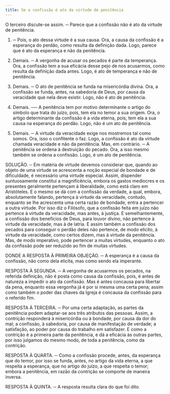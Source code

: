 ```yaml
---
title: Se a confissão é ato da virtude de penitência
---
```


O terceiro discute-se assim. ─ Parece que a confissão não é ato da virtude de penitência.  

1. ─ Pois, o ato dessa virtude é a sua causa. Ora, a causa da confissão é a esperança do perdão, como resulta da definição dada. Logo, parece que é ato da esperança e não da penitência.  

2. Demais. ─ A vergonha de acusar os pecados é parte da temperança. Ora, a confissão tem a sua eficácia desse pejo de nos acusarmos, como resulta da definição dada antes. Logo, é ato de temperança e não de penitência.  

3. Demais. ─ O ato de penitência se funda na misericórdia divina. Ora, a confissão se funda, antes, na sabedoria de Deus, por causa da veracidade que nela deve existir. Logo, não é ato de penitência.  

4. Demais. ── A penitência tem por motivo determinante o artigo do símbolo que trata do juízo, pois, tem ela no temor a sua origem. Ora, o artigo determinante da confissão é a vida eterna, pois, tem ela a sua causa na esperança do perdão. Logo, não é um ato de penitência.  

5. Demais. ─ A virtude da veracidade exige nos mostremos tal como somos. Ora, isso o confitente o faz. Logo, a confissão é ato da virtude chamada veracidade e não da penitência.  Mas, em contrário. ─ A penitência se ordena à destruição do pecado. Ora, a isso mesmo também se ordena a confissão. Logo, é um ato de penitência.  

SOLUÇÃO. ─ Em matéria de virtude devemos considerar que, quando ao objeto de uma virtude se acrescenta a noção especial de bondade e de dificuldade, é necessário uma virtude especial. Assim, dispender suntuosamente constitui a magnificência, embora os gastos medíocres e os presentes geralmente pertençam à liberalidade, como está claro em Aristóteles. E o mesmo se dá com a confissão da verdade, a qual, embora, absolutamente falando, pertença à virtude  da veracidade, contudo, enquanto se lhe acrescenta uma certa razão de bondade, entra a pertencer a outra virtude. Por isso diz o Filósofo, que a confissão feita em juízo não pertence à virtude da veracidade, mas antes, à justiça. E semelhantemente, a confissão dos benefícios de Deus, para louvor divino, não pertence à virtude da veracidade, mas à de latria. E assim também a confissão dos pecados para conseguir o perdão deles não pertence, de modo elicíto, à virtude da  veracidade, como certos dizem, mas à virtude da penitência. Mas, de modo imperativo, pode pertencer a muitas virtudes, enquanto o ato da confissão pode ser reduzido ao fim de muitas virtudes.  

DONDE A RESPOSTA À PRIMEIRA OBJEÇÃO. ─ A esperança é a causa da confissão, não como dela elicíta, mas como sendo ela imperante.  

RESPOSTA À SEGUNDA. ─ A vergonha de acusarmos os pecados, na referida definição, não é posta como causa da confissão, pois, é antes de natureza a impedir o ato da confissão. Mas é antes concausa para libertar da pena, enquanto essa vergonha já é por si mesma uma certa pena; assim como também o poder das chaves da Igreja é concausa da confissão para o referido fim.  

RESPOSTA À TERCEIRA. ─ Por uma certa adaptação, as partes da penitência podem adaptar-se aos três atributos das pessoas. Assim, a contrição responderá à misericórdia ou à bondade, por causa da dor do mal; a confissão, à sabedoria, por causa de manifestação de verdade; a satisfação, ao poder por causa do trabalho em satisfazer. E como a contrição é a primeira parte da penitência, e dá a eficácia às outras partes, por isso julgamos do mesmo modo, de toda a penitência, como da contrição. 

RESPOSTA À QUARTA. ─ Como a confissão procede, antes, da esperança que do temor, por isso se funda, antes, no artigo da vida eterna, a que respeita a esperança, que no artigo do juízo, a que respeita o temor; embora a penitência, em razão da contrição se comporte de maneira inversa.  

RESPOSTA À QUINTA. ─ A resposta resulta clara do que foi dito.
